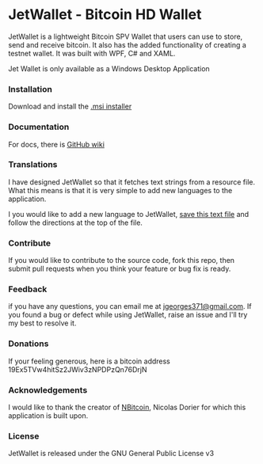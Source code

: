 # JetWallet - Bitcoin HD Wallet
JetWallet is a lightweight Bitcoin SPV Wallet that users can use to store, send and receive bitcoin. It also has the added functionality of creating a testnet wallet. It was built with WPF, C# and XAML.

Jet Wallet is only available as a Windows Desktop Application


### Installation 
Download and install the [.msi installer](http://jetwallet.io/download)

### Documentation
For docs, there is [GitHub wiki](https://github.com/JetJet13/JetWallet/wiki) 

### Translations
I have designed JetWallet so that it fetches text strings from a resource file. What this means is that it is very simple to add new languages to the application.

I you would like to add a new language to JetWallet, [save this text file](https://raw.githubusercontent.com/JetJet13/JetWallet/master/JetWallet%20v1/Resources/TextStrings.txt) and follow the directions at the top of the file.

### Contribute
If you would like to contribute to the source code, fork this repo, then submit pull requests when you think your feature or bug fix is ready.

### Feedback
if you have any questions, you can email me at jgeorges371@gmail.com. If you found a bug or defect while using JetWallet, raise an issue and I'll try my best to resolve it.

### Donations
If your feeling generous, here is a bitcoin address 19Ex5TVw4hitSz2JWiv3zNPDPzQn76DrjN

### Acknowledgements
I would like to thank the creator of [NBitcoin](https://github.com/MetacoSA/NBitcoin), Nicolas Dorier for which this application is built upon.

### License
JetWallet is released under the GNU General Public License v3
